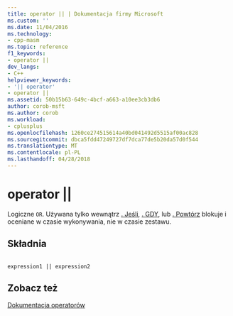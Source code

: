 ```yaml
---
title: operator || | Dokumentacja firmy Microsoft
ms.custom: ''
ms.date: 11/04/2016
ms.technology:
- cpp-masm
ms.topic: reference
f1_keywords:
- operator ||
dev_langs:
- C++
helpviewer_keywords:
- '|| operator'
- operator ||
ms.assetid: 50b15b63-649c-4bcf-a663-a10ee3cb3db6
author: corob-msft
ms.author: corob
ms.workload:
- cplusplus
ms.openlocfilehash: 1260ce274515614a40bd041492d5515af00ac828
ms.sourcegitcommit: dbca5fdd47249727df7dca77de5b20da57d0f544
ms.translationtype: MT
ms.contentlocale: pl-PL
ms.lasthandoff: 04/28/2018
---
```

# <a name="operator-"></a>operator ||
Logiczne `OR`. Używana tylko wewnątrz [. Jeśli](../../assembler/masm/dot-if.md), [. GDY](../../assembler/masm/dot-while.md), lub [. Powtórz](../../assembler/masm/dot-repeat.md) blokuje i oceniane w czasie wykonywania, nie w czasie zestawu.  
  
## <a name="syntax"></a>Składnia  
  
```  
  
expression1 || expression2  
```  
  
## <a name="see-also"></a>Zobacz też  
 [Dokumentacja operatorów](../../assembler/masm/operators-reference.md)